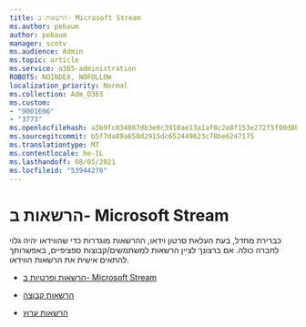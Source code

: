 ```yaml
---
title: הרשאות ב- Microsoft Stream
ms.author: pebaum
author: pebaum
manager: scotv
ms.audience: Admin
ms.topic: article
ms.service: o365-administration
ROBOTS: NOINDEX, NOFOLLOW
localization_priority: Normal
ms.collection: Adm_O365
ms.custom:
- "9001696"
- "3773"
ms.openlocfilehash: a3b9fc034087db3e0c3910ae13a1af8c2e8f153e272f5f90d8b2efcc6afb8dbe
ms.sourcegitcommit: b5f7da89a650d2915dc652449623c78be6247175
ms.translationtype: MT
ms.contentlocale: he-IL
ms.lasthandoff: 08/05/2021
ms.locfileid: "53944276"
---
```

# <a name="permissions-in-microsoft-stream"></a>הרשאות ב- Microsoft Stream

כברירת מחדל, בעת העלאת סרטון וידאו, ההרשאות מוגדרות כדי שהווידאו יהיה גלוי לחברה כולה. אם ברצונך לציין הרשאות למשתמשים/קבוצות ספציפיים, באפשרותך להתאים אישית את הרשאות הווידאו.

- [הרשאות ופרטיות ב- Microsoft Stream](https://docs.microsoft.com/stream/portal-permissions)

- [הרשאות קבוצה](https://docs.microsoft.com/stream/portal-permissions#group-permissions)

- [הרשאות ערוץ](https://docs.microsoft.com/stream/portal-permissions#channel-permissions)